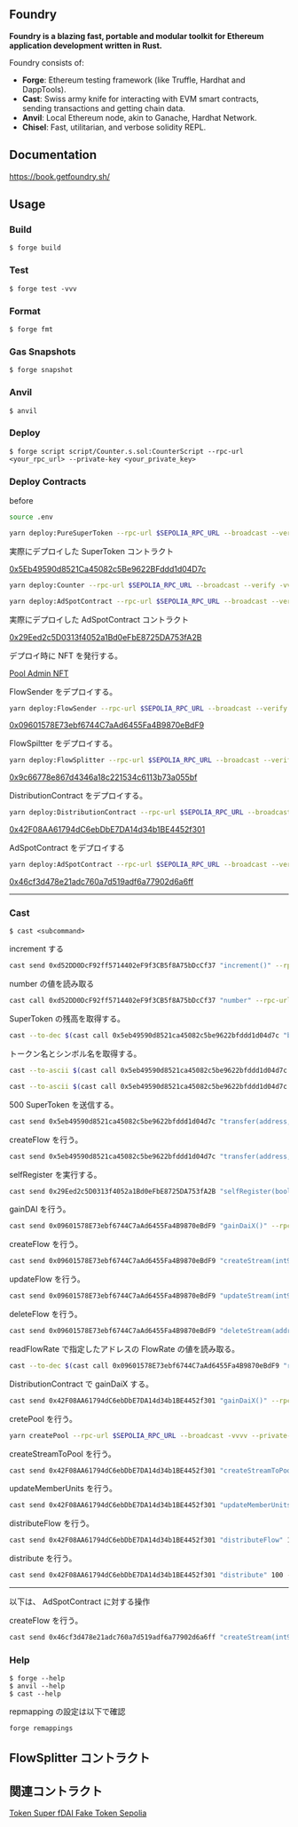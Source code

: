## Foundry

**Foundry is a blazing fast, portable and modular toolkit for Ethereum application development written in Rust.**

Foundry consists of:

- **Forge**: Ethereum testing framework (like Truffle, Hardhat and DappTools).
- **Cast**: Swiss army knife for interacting with EVM smart contracts, sending transactions and getting chain data.
- **Anvil**: Local Ethereum node, akin to Ganache, Hardhat Network.
- **Chisel**: Fast, utilitarian, and verbose solidity REPL.

## Documentation

https://book.getfoundry.sh/

## Usage

### Build

```shell
$ forge build
```

### Test

```shell
$ forge test -vvv
```

### Format

```shell
$ forge fmt
```

### Gas Snapshots

```shell
$ forge snapshot
```

### Anvil

```shell
$ anvil
```

### Deploy

```shell
$ forge script script/Counter.s.sol:CounterScript --rpc-url <your_rpc_url> --private-key <your_private_key>
```

### Deploy Contracts

before

```bash
source .env
```

```bash
yarn deploy:PureSuperToken --rpc-url $SEPOLIA_RPC_URL --broadcast --verify -vvvv --private-key $PRIVATE_KEY
```

実際にデプロイした SuperToken コントラクト

[0x5Eb49590d8521Ca45082c5Be9622BFddd1d04D7c](https://sepolia.etherscan.io/address/0x5Eb49590d8521Ca45082c5Be9622BFddd1d04D7c)

```bash
yarn deploy:Counter --rpc-url $SEPOLIA_RPC_URL --broadcast --verify -vvvv --private-key $PRIVATE_KEY
```

```bash
yarn deploy:AdSpotContract --rpc-url $SEPOLIA_RPC_URL --broadcast --verify -vvvv --private-key $PRIVATE_KEY
```

実際にデプロイした AdSpotContract コントラクト

[0x29Eed2c5D0313f4052a1Bd0eFbE8725DA753fA2B](https://sepolia.etherscan.io/address/0x29Eed2c5D0313f4052a1Bd0eFbE8725DA753fA2B)

デプロイ時に NFT を発行する。

[Pool Admin NFT](https://sepolia.etherscan.io/token/0x1bd3b6522102f9ea406807f8ecaeb2d96278a83f)

FlowSender をデプロイする。

```bash
yarn deploy:FlowSender --rpc-url $SEPOLIA_RPC_URL --broadcast --verify -vvvv --private-key $PRIVATE_KEY
```

[0x09601578E73ebf6744C7aAd6455Fa4B9870eBdF9](https://sepolia.etherscan.io/address/0x09601578E73ebf6744C7aAd6455Fa4B9870eBdF9)

FlowSpiltter をデプロイする。

```bash
yarn deploy:FlowSplitter --rpc-url $SEPOLIA_RPC_URL --broadcast --verify -vvvv --private-key $PRIVATE_KEY
```

[0x9c66778e867d4346a18c221534c6113b73a055bf](https://sepolia.etherscan.io/address/0x9c66778e867d4346a18c221534c6113b73a055bf)

DistributionContract をデプロイする。

```bash
yarn deploy:DistributionContract --rpc-url $SEPOLIA_RPC_URL --broadcast --verify -vvvv --private-key $PRIVATE_KEY
```

[0x42F08AA61794dC6ebDbE7DA14d34b1BE4452f301](https://sepolia.etherscan.io/address/0x42F08AA61794dC6ebDbE7DA14d34b1BE4452f301)

AdSpotContract をデプロイする

```bash
yarn deploy:AdSpotContract --rpc-url $SEPOLIA_RPC_URL --broadcast --verify -vvvv --private-key $PRIVATE_KEY
```

[0x46cf3d478e21adc760a7d519adf6a77902d6a6ff](https://sepolia.etherscan.io/address/0x46cf3d478e21adc760a7d519adf6a77902d6a6ff)

---

### Cast

```shell
$ cast <subcommand>
```

increment する

```bash
cast send 0xd52DD0DcF92ff5714402eF9f3CB5f8A75bDcCf37 "increment()" --rpc-url $SEPOLIA_RPC_URL --private-key $PRIVATE_KEY
```

number の値を読み取る

```bash
cast call 0xd52DD0DcF92ff5714402eF9f3CB5f8A75bDcCf37 "number" --rpc-url $SEPOLIA_RPC_URL --private-key $PRIVATE_KEY --etherscan-api-key $ETHERSCAN_API_KEY
```

SuperToken の残高を取得する。

```bash
cast --to-dec $(cast call 0x5eb49590d8521ca45082c5be9622bfddd1d04d7c "balanceOf(address owner)" 0x51908F598A5e0d8F1A3bAbFa6DF76F9704daD072 --rpc-url $SEPOLIA_RPC_URL --private-key $PRIVATE_KEY --etherscan-api-key $ETHERSCAN_API_KEY)
```

トークン名とシンボル名を取得する。

```bash
cast --to-ascii $(cast call 0x5eb49590d8521ca45082c5be9622bfddd1d04d7c "name()" --rpc-url $SEPOLIA_RPC_URL --private-key $PRIVATE_KEY --etherscan-api-key $ETHERSCAN_API_KEY)
```

```bash
cast --to-ascii $(cast call 0x5eb49590d8521ca45082c5be9622bfddd1d04d7c "symbol()" --rpc-url $SEPOLIA_RPC_URL --private-key $PRIVATE_KEY --etherscan-api-key $ETHERSCAN_API_KEY)
```

500 SuperToken を送信する。

```bash
cast send 0x5eb49590d8521ca45082c5be9622bfddd1d04d7c "transfer(address,uint256)" 0x29Eed2c5D0313f4052a1Bd0eFbE8725DA753fA2B 50000000000000000000 --rpc-url $SEPOLIA_RPC_URL --private-key $PRIVATE_KEY --etherscan-api-key $ETHERSCAN_API_KEY
```

createFlow を行う。

```bash
cast send 0x5eb49590d8521ca45082c5be9622bfddd1d04d7c "transfer(address,uint256)" 0x29Eed2c5D0313f4052a1Bd0eFbE8725DA753fA2B 1000 --rpc-url $SEPOLIA_RPC_URL --private-key $PRIVATE_KEY --etherscan-api-key $ETHERSCAN_API_KEY
```

selfRegister を実行する。

```bash
cast send 0x29Eed2c5D0313f4052a1Bd0eFbE8725DA753fA2B "selfRegister(bool,bool,bool)" true true true --rpc-url $SEPOLIA_RPC_URL --private-key $PRIVATE_KEY --etherscan-api-key $ETHERSCAN_API_KEY
```

gainDAI を行う。

```bash
cast send 0x09601578E73ebf6744C7aAd6455Fa4B9870eBdF9 "gainDaiX()" --rpc-url $SEPOLIA_RPC_URL --private-key $PRIVATE_KEY --etherscan-api-key $ETHERSCAN_API_KEY
```

createFlow を行う。

```bash
cast send 0x09601578E73ebf6744C7aAd6455Fa4B9870eBdF9 "createStream(int96, address)" 10 0x51908F598A5e0d8F1A3bAbFa6DF76F9704daD072 --rpc-url $SEPOLIA_RPC_URL --private-key $PRIVATE_KEY --etherscan-api-key $ETHERSCAN_API_KEY
```

updateFlow を行う。

```bash
cast send 0x09601578E73ebf6744C7aAd6455Fa4B9870eBdF9 "updateStream(int96, address)" 1000 0x51908F598A5e0d8F1A3bAbFa6DF76F9704daD072 --rpc-url $SEPOLIA_RPC_URL --private-key $PRIVATE_KEY --etherscan-api-key $ETHERSCAN_API_KEY
```

deleteFlow を行う。

```bash
cast send 0x09601578E73ebf6744C7aAd6455Fa4B9870eBdF9 "deleteStream(address)" 0x51908F598A5e0d8F1A3bAbFa6DF76F9704daD072 --rpc-url $SEPOLIA_RPC_URL --private-key $PRIVATE_KEY --etherscan-api-key $ETHERSCAN_API_KEY
```

readFlowRate で指定したアドレスの FlowRate の値を読み取る。

```bash
cast --to-dec $(cast call 0x09601578E73ebf6744C7aAd6455Fa4B9870eBdF9 "readFlowRate(address)" 0x51908F598A5e0d8F1A3bAbFa6DF76F9704daD072 --rpc-url $SEPOLIA_RPC_URL --private-key $PRIVATE_KEY --etherscan-api-key $ETHERSCAN_API_KEY)
```

DistributionContract で gainDaiX する。

```bash
cast send 0x42F08AA61794dC6ebDbE7DA14d34b1BE4452f301 "gainDaiX()" --rpc-url $SEPOLIA_RPC_URL --private-key $PRIVATE_KEY --etherscan-api-key $ETHERSCAN_API_KEY
```

cretePool を行う。

```bash
yarn createPool --rpc-url $SEPOLIA_RPC_URL --broadcast -vvvv --private-key $PRIVATE_KEY
```

createStreamToPool を行う。

```bash
cast send 0x42F08AA61794dC6ebDbE7DA14d34b1BE4452f301 "createStreamToPool" 0x9C679d55F5286e7eA50e4Da97700b2316366147d 100 --rpc-url $SEPOLIA_RPC_URL --private-key $PRIVATE_KEY --etherscan-api-key $ETHERSCAN_API_KEY
```

updateMemberUnits を行う。

```bash
cast send 0x42F08AA61794dC6ebDbE7DA14d34b1BE4452f301 "updateMemberUnits" 0x1431ea8af860C3862A919968C71f901aEdE1910E 3 --rpc-url $SEPOLIA_RPC_URL --private-key $PRIVATE_KEY --etherscan-api-key $ETHERSCAN_API_KEY
```

distributeFlow を行う。

```bash
cast send 0x42F08AA61794dC6ebDbE7DA14d34b1BE4452f301 "distributeFlow" 100 --rpc-url $SEPOLIA_RPC_URL --private-key $PRIVATE_KEY --etherscan-api-key $ETHERSCAN_API_KEY
```

distribute を行う。

```bash
cast send 0x42F08AA61794dC6ebDbE7DA14d34b1BE4452f301 "distribute" 100 --rpc-url $SEPOLIA_RPC_URL --private-key $PRIVATE_KEY --etherscan-api-key $ETHERSCAN_API_KEY
```

---

以下は、 AdSpotContract に対する操作

createFlow を行う。

```bash
cast send 0x46cf3d478e21adc760a7d519adf6a77902d6a6ff "createStream(int96, address)" 10 0x51908F598A5e0d8F1A3bAbFa6DF76F9704daD072 --rpc-url $SEPOLIA_RPC_URL --private-key $PRIVATE_KEY --etherscan-api-key $ETHERSCAN_API_KEY
```

### Help

```shell
$ forge --help
$ anvil --help
$ cast --help
```

repmapping の設定は以下で確認

```bash
forge remappings
```

## FlowSplitter コントラクト

## 関連コントラクト

[Token Super fDAI Fake Token Sepolia](https://sepolia.etherscan.io/address/0x9ce2062b085a2268e8d769ffc040f6692315fd2c)
